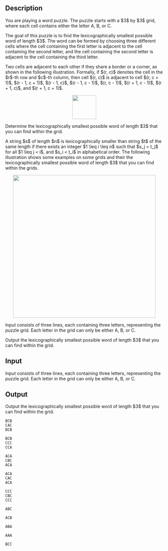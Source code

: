 ## Description

<div><p>You are playing a word puzzle. The puzzle starts with a $3$ by $3$ grid, where each cell contains either the letter <span class="tex-font-style-tt">A</span>, <span class="tex-font-style-tt">B</span>, or <span class="tex-font-style-tt">C</span>.</p><p>The goal of this puzzle is to find the lexicographically smallest possible word of length $3$. The word can be formed by choosing three different cells where the cell containing the first letter is adjacent to the cell containing the second letter, and the cell containing the second letter is adjacent to the cell containing the third letter.</p><p>Two cells are adjacent to each other if they share a border or a corner, as shown in the following illustration. Formally, if $(r, c)$ denotes the cell in the $r$-th row and $c$-th column, then cell $(r, c)$ is adjacent to cell $(r, c + 1)$, $(r - 1, c + 1)$, $(r - 1, c)$, $(r - 1, c - 1)$, $(r, c - 1)$, $(r + 1, c - 1)$, $(r + 1, c)$, and $(r + 1, c + 1)$.</p><center> <img class="tex-graphics" src="./34241/file/2AsfXYK4.png" style="max-width: 100.0%;max-height: 100.0%;" width="76px"> </center><p>Determine the lexicographically smallest possible word of length $3$ that you can find within the grid.</p><p>A string $s$ of length $n$ is lexicographically smaller than string $t$ of the same length if there exists an integer $1 \leq i \leq n$ such that $s_j = t_j$ for all $1 \leq j &lt; i$, and $s_i &lt; t_i$ in alphabetical order. The following illustration shows some examples on some grids and their the lexicographically smallest possible word of length $3$ that you can find within the grids.</p><center> <img class="tex-graphics" src="./34241/file/Aw53fSWF.png" style="max-width: 100.0%;max-height: 100.0%;" width="454px"> </center></div><div class="input-specification"><p>Input consists of three lines, each containing three letters, representing the puzzle grid. Each letter in the grid can only be either <span class="tex-font-style-tt">A</span>, <span class="tex-font-style-tt">B</span>, or <span class="tex-font-style-tt">C</span>.</p></div><div class="output-specification"><p>Output the lexicographically smallest possible word of length $3$ that you can find within the grid.</p></div>

## Input

<p>Input consists of three lines, each containing three letters, representing the puzzle grid. Each letter in the grid can only be either <span class="tex-font-style-tt">A</span>, <span class="tex-font-style-tt">B</span>, or <span class="tex-font-style-tt">C</span>.</p>

## Output

<p>Output the lexicographically smallest possible word of length $3$ that you can find within the grid.</p>





```input1
BCB
CAC
BCB
```




```input2
BCB
CCC
CCA
```




```input3
ACA
CBC
ACA
```




```input4
ACA
CAC
ACA
```




```input5
CCC
CBC
CCC
```




```output1
ABC
```




```output2
ACB
```




```output3
ABA
```




```output4
AAA
```




```output5
BCC
```


